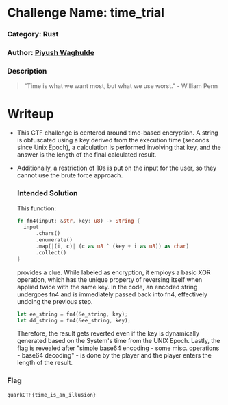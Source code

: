 # Challenge Name: time_trial
### Category: Rust
### Author: [Piyush Waghulde](https://github.com/piyushw0203)

### Description

> "Time is what we want most, but what we use worst." - William Penn


# Writeup

- This CTF challenge is centered around time-based encryption. A string is obfuscated using a key derived from the execution time (seconds since Unix Epoch), a calculation is performed involving that key, and the answer is the length of the final calculated result.

- Additionally, a restriction of 10s is put on the input for the user, so they cannot use the brute force approach.

  ### Intended Solution
  This function:

  ``` rust
  fn fn4(input: &str, key: u8) -> String {
    input
        .chars()
        .enumerate()
        .map(|(i, c)| (c as u8 ^ (key + i as u8)) as char)
        .collect()
  }
  ```
   provides a clue. While labeled as encryption, it employs a basic XOR operation, which has the unique 
   property of reversing itself when applied twice with the same key. In the code, an encoded string 
   undergoes fn4 and is immediately passed back into fn4, effectively undoing the previous step.

   ```rust
   let ee_string = fn4(&e_string, key);
   let dd_string = fn4(&ee_string, key); 
   ```
   Therefore, the result gets reverted even if the key is dynamically generated based on the System's time 
   from the UNIX Epoch. Lastly, the flag is revealed after
   "simple base64 encoding - some misc. operations - 
   base64 decoding" -
   is done by the player and the player enters the length of the result. 

### Flag
`quarkCTF{time_is_an_illusion}`
